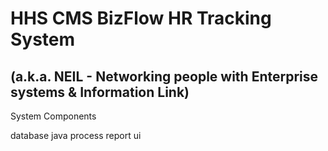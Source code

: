# HHS CMS BizFlow HR Tracking System
## (a.k.a. NEIL - Networking people with Enterprise systems & Information Link)

System Components

database
java
process
report
ui
